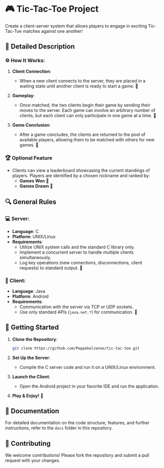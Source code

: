 # 🎮 Tic-Tac-Toe Project
Create a client-server system that allows players to engage in exciting Tic-Tac-Toe matches against one another!

## 📖 Detailed Description
### ⚙️ How It Works:
1. **Client Connection**: 
   - When a new client connects to the server, they are placed in a waiting state until another client is ready to start a game. 🤝
   
2. **Gameplay**:
   - Once matched, the two clients begin their game by sending their moves to the server. Each game can involve an arbitrary number of clients, but each client can only participate in one game at a time. 🎲
   
3. **Game Conclusion**:
   - After a game concludes, the clients are returned to the pool of available players, allowing them to be matched with others for new games. 🔄

### 🏆 Optional Feature
- Clients can view a leaderboard showcasing the current standings of players. Players are identified by a chosen nickname and ranked by:
  - **Games Won** 🥇
  - **Games Drawn** 🤝

## 🔍 General Rules
### 💻 Server:
- **Language**: C
- **Platform**: UNIX/Linux
- **Requirements**:
  - Utilize UNIX system calls and the standard C library only.
  - Implement a concurrent server to handle multiple clients simultaneously.
  - Log key operations (new connections, disconnections, client requests) to standard output. 📜

### 📱 Client:
- **Language**: Java
- **Platform**: Android
- **Requirements**:
  - Communication with the server via TCP or UDP sockets.
  - Use only standard APIs (`java.net.*`) for communication. 📡

## 🚀 Getting Started
1. **Clone the Repository**: 
   ```bash
   git clone https://github.com/Peppebalzanoo/tic-tac-toe.git
   ```
2. **Set Up the Server**:
   - Compile the C server code and run it on a UNIX/Linux environment.

3. **Launch the Client**:
   - Open the Android project in your favorite IDE and run the application.

4. **Play & Enjoy!** 🎉

## 📄 Documentation
For detailed documentation on the code structure, features, and further instructions, refer to the `docs` folder in this repository.

## 🤝 Contributing
We welcome contributions! Please fork the repository and submit a pull request with your changes. 
